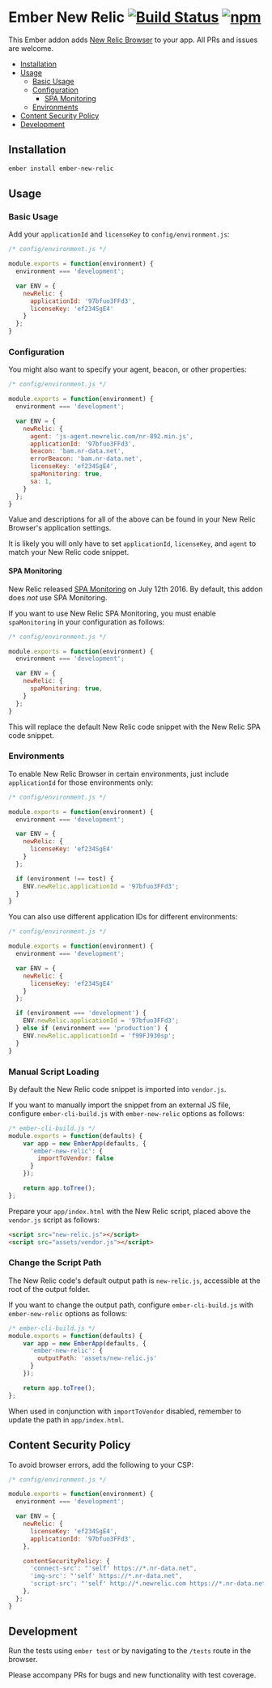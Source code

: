 Ember New Relic [![Build Status](https://travis-ci.org/sir-dunxalot/ember-new-relic.svg?branch=master)](https://travis-ci.org/sir-dunxalot/ember-new-relic) [![npm](https://img.shields.io/npm/v/ember-new-relic.svg)](https://www.npmjs.com/package/ember-new-relic)
======

This Ember addon adds [New Relic Browser](http://newrelic.com/browser-monitoring) to your app. All PRs and issues are welcome.

- [Installation](#installation)
- [Usage](#usage)
  - [Basic Usage](#basic-usage)
  - [Configuration](#configuration)
    - [SPA Monitoring](#spa-monitoring)
  - [Environments](#environments)
- [Content Security Policy](#content-security-policy)
- [Development](#development)

## Installation

```sh
ember install ember-new-relic
```

## Usage

### Basic Usage

Add your `applicationId` and `licenseKey` to `config/environment.js`:

```js
/* config/environment.js */

module.exports = function(environment) {
  environment === 'development';

  var ENV = {
    newRelic: {
      applicationId: '97bfuo3FFd3',
      licenseKey: 'ef234SgE4'
    }
  };
}
```

### Configuration

You might also want to specify your agent, beacon, or other properties:

```js
/* config/environment.js */

module.exports = function(environment) {
  environment === 'development';

  var ENV = {
    newRelic: {
      agent: 'js-agent.newrelic.com/nr-892.min.js',
      applicationId: '97bfuo3FFd3',
      beacon: 'bam.nr-data.net',
      errorBeacon: 'bam.nr-data.net',
      licenseKey: 'ef234SgE4',
      spaMonitoring: true,
      sa: 1,
    }
  };
}
```

Value and descriptions for all of the above can be found in your New Relic Browser's application settings.

It is likely you will only have to set `applicationId`, `licenseKey`, and `agent` to match your New Relic code snippet.

#### SPA Monitoring

New Relic released [SPA Monitoring](https://docs.newrelic.com/docs/browser/single-page-app-monitoring/get-started/welcome-single-page-app-monitoring) on July 12th 2016. By default, this addon does *not* use SPA Monitoring.

If you want to use New Relic SPA Monitoring, you must enable `spaMonitoring` in your configuration as follows:

```js
/* config/environment.js */

module.exports = function(environment) {
  environment === 'development';

  var ENV = {
    newRelic: {
      spaMonitoring: true,
    }
  };
}
```

This will replace the default New Relic code snippet with the New Relic SPA code snippet.

### Environments

To enable New Relic Browser in certain environments, just include `applicationId` for those environments only:

```js
/* config/environment.js */

module.exports = function(environment) {
  environment === 'development';

  var ENV = {
    newRelic: {
      licenseKey: 'ef234SgE4'
    }
  };

  if (environment !== test) {
    ENV.newRelic.applicationId = '97bfuo3FFd3';
  }
}
```

You can also use different application IDs for different environments:

```js
/* config/environment.js */

module.exports = function(environment) {
  environment === 'development';

  var ENV = {
    newRelic: {
      licenseKey: 'ef234SgE4'
    }
  };

  if (environment === 'development') {
    ENV.newRelic.applicationId = '97bfuo3FFd3';
  } else if (environment === 'production') {
    ENV.newRelic.applicationId = 'f99FJ930sp';
  }
}
```

### Manual Script Loading

By default the New Relic code snippet is imported into `vendor.js`.

If you want to manually import the snippet from an external JS file, configure `ember-cli-build.js` with `ember-new-relic` options as follows:

```js
/* ember-cli-build.js */
module.exports = function(defaults) {
    var app = new EmberApp(defaults, {
      'ember-new-relic': {
        importToVendor: false
      }
    });

    return app.toTree();
};
```

Prepare your `app/index.html` with the New Relic script, placed above the `vendor.js` script as follows:

```html
<script src="new-relic.js"></script>
<script src="assets/vendor.js"></script>
```

### Change the Script Path

The New Relic code's default output path is `new-relic.js`, accessible at the root of the output folder.

If you want to change the output path, configure `ember-cli-build.js` with `ember-new-relic` options as follows:

```javascript
/* ember-cli-build.js */
module.exports = function(defaults) {
    var app = new EmberApp(defaults, {
      'ember-new-relic': {
        outputPath: 'assets/new-relic.js'
      }
    });

    return app.toTree();
};
```

When used in conjunction with `importToVendor` disabled, remember to update the path in `app/index.html`.

## Content Security Policy

To avoid browser errors, add the following to your CSP:

```js
/* config/environment.js */

module.exports = function(environment) {
  environment === 'development';

  var ENV = {
    newRelic: {
      licenseKey: 'ef234SgE4',
      applicationId: '97bfuo3FFd3',
    },

    contentSecurityPolicy: {
      'connect-src': "'self' https://*.nr-data.net",
      'img-src': "'self' https://*.nr-data.net",
      'script-src': "'self' http://*.newrelic.com https://*.nr-data.net http://*.nr-data.net",
    },
  };
}
```

## Development

Run the tests using `ember test` or by navigating to the `/tests` route in the browser.

Please accompany PRs for bugs and new functionality with test coverage.
